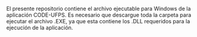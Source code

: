 El  presente repositorio contiene el archivo ejecutable para Windows de la aplicación CODE-UFPS.
Es necesario que descargue toda la carpeta para ejecutar el archivo .EXE, ya que esta contiene los .DLL requeridos para la ejecución de la aplicación.
